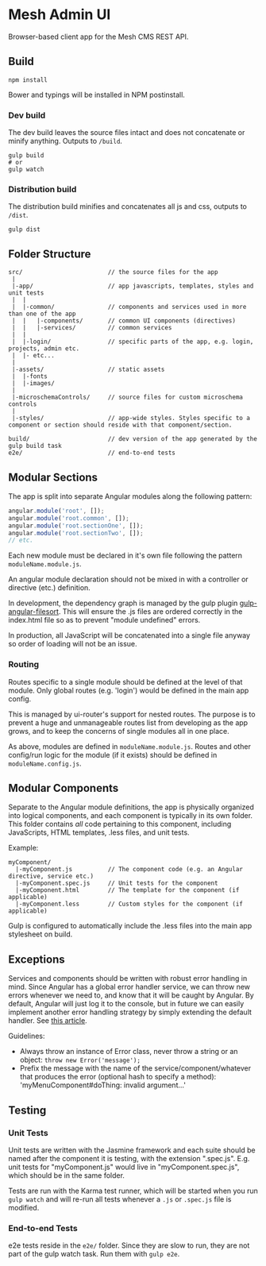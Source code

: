 # Mesh Admin UI

Browser-based client app for the Mesh CMS REST API.

## Build

```Shell
npm install
```
Bower and typings will be installed in NPM postinstall.

### Dev build

The dev build leaves the source files intact and does not concatenate or minify anything. Outputs
to `/build`.

```
gulp build
# or
gulp watch
```

### Distribution build

The distribution build minifies and concatenates all js and css, outputs to `/dist`.

```
gulp dist
```


## Folder Structure

```
src/                        // the source files for the app
 |
 |-app/                     // app javascripts, templates, styles and unit tests
 |  |
 |  |-common/               // components and services used in more than one of the app
 |  |   |-components/       // common UI components (directives)
 |  |   |-services/         // common services
 |  |
 |  |-login/                // specific parts of the app, e.g. login, projects, admin etc.
 |  |- etc...
 |
 |-assets/                  // static assets
 |  |-fonts
 |  |-images/        
 |
 |-microschemaControls/     // source files for custom microschema controls
 |
 |-styles/                  // app-wide styles. Styles specific to a component or section should reside with that component/section.
 
build/                      // dev version of the app generated by the gulp build task
e2e/                        // end-to-end tests
```

## Modular Sections

The app is split into separate Angular modules along the following pattern:

```JavaScript
angular.module('root', []);
angular.module('root.common', []);
angular.module('root.sectionOne', []);
angular.module('root.sectionTwo', []);
// etc.
```

Each new module must be declared in it's own file following the pattern `moduleName.module.js`.

An angular module declaration should not be mixed in with a controller or directive (etc.) definition.

In development, the dependency graph is managed by the gulp plugin [gulp-angular-filesort](https://github.com/klei/gulp-angular-filesort). 
This will ensure the .js files are ordered correctly in the index.html file so as to prevent "module undefined" errors.

In production, all JavaScript will be concatenated into a single file anyway so order of loading will not be an issue.

### Routing
Routes specific to a single module should be defined at the level of that module. Only global routes (e.g. 'login') would be defined
in the main app config.

This is managed by ui-router's support for nested routes. The purpose is to prevent a huge and unmanageable routes list from developing as
the app grows, and to keep the concerns of single modules all in one place.

As above, modules are defined in `moduleName.module.js`.
Routes and other config/run logic for the module (if it exists) should be defined in `moduleName.config.js`.

## Modular Components

Separate to the Angular module definitions, the app is physically organized into logical components, and each component is typically in its own folder. This folder contains *all* code 
pertaining to this component, including JavaScripts, HTML templates, .less files, and unit tests.

Example:

```
myComponent/
  |-myComponent.js          // The component code (e.g. an Angular directive, service etc.)
  |-myComponent.spec.js     // Unit tests for the component
  |-myComponent.html        // The template for the component (if applicable)
  |-myComponent.less        // Custom styles for the component (if applicable)
```

Gulp is configured to automatically include the .less files into the main app stylesheet on build.

## Exceptions

Services and components should be written with robust error handling in mind. Since Angular has a global error handler service, we can
throw new errors whenever we need to, and know that it will be caught by Angular. By default, Angular will just log it to the console,
but in future we can easily implement another error handling strategy by simply extending the default handler. See [this article](http://bahmutov.calepin.co/catch-all-errors-in-angular-app.html).

Guidelines:

* Always throw an instance of Error class, never throw a string or an object: `throw new Error('message');`
* Prefix the message with the name of the service/component/whatever that produces the error (optional hash to specify a method): 
'myMenuComponent#doThing: invalid argument...'

## Testing

### Unit Tests

Unit tests are written with the Jasmine framework and each suite should be named after the component it is testing, with the extension
".spec.js". E.g. unit tests for "myComponent.js" would live in "myComponent.spec.js", which should be in the same folder.

Tests are run with the Karma test runner, which will be started when you run `gulp watch` and will re-run all tests whenever a `.js` or `.spec.js` 
file is modified.

### End-to-end Tests

e2e tests reside in the `e2e/` folder. Since they are slow to run, they are not part of the gulp watch task. Run them with `gulp e2e`.
